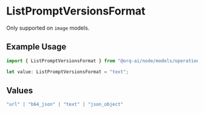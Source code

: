 # ListPromptVersionsFormat

Only supported on `image` models.

## Example Usage

```typescript
import { ListPromptVersionsFormat } from "@orq-ai/node/models/operations";

let value: ListPromptVersionsFormat = "text";
```

## Values

```typescript
"url" | "b64_json" | "text" | "json_object"
```